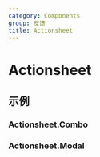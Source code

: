 ```yaml
---
category: Components
group: 反馈
title: Actionsheet
---
```


# Actionsheet

## 示例

### Actionsheet.Combo

<code src="./demos/Combo/index.jsx"></code>

### Actionsheet.Modal

<code src="./demos/Modal/index.jsx"></code>
